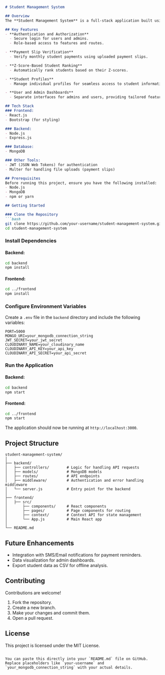 ```markdown
# Student Management System  

## Overview  
The **Student Management System** is a full-stack application built using the **MERN stack** (MongoDB, Express.js, React.js, Node.js). This system enables efficient student data management with features tailored for both users and administrators.  

## Key Features  
- **Authentication and Authorization**  
  - Secure login for users and admins.  
  - Role-based access to features and routes.  

- **Payment Slip Verification**  
  - Verify monthly student payments using uploaded payment slips.  

- **Z-Score-Based Student Ranking**  
  - Automatically rank students based on their Z-scores.  

- **Student Profiles**  
  - Manage individual profiles for seamless access to student information.  

- **User and Admin Dashboards**  
  - Separate interfaces for admins and users, providing tailored features and data visualization.  

## Tech Stack  
### Frontend:  
- React.js  
- Bootstrap (for styling)  

### Backend:  
- Node.js  
- Express.js  

### Database:  
- MongoDB  

### Other Tools:  
- JWT (JSON Web Tokens) for authentication  
- Multer for handling file uploads (payment slips)  

## Prerequisites  
Before running this project, ensure you have the following installed:  
- Node.js  
- MongoDB  
- npm or yarn  

## Getting Started  

### Clone the Repository  
```bash  
git clone https://github.com/your-username/student-management-system.git  
cd student-management-system  
```  

### Install Dependencies  

#### Backend:  
```bash  
cd backend  
npm install  
```  

#### Frontend:  
```bash  
cd ../frontend  
npm install  
```  

### Configure Environment Variables  
Create a `.env` file in the `backend` directory and include the following variables:  
```env  
PORT=5000  
MONGO_URI=your_mongodb_connection_string  
JWT_SECRET=your_jwt_secret  
CLOUDINARY_NAME=your_cloudinary_name  
CLOUDINARY_API_KEY=your_api_key  
CLOUDINARY_API_SECRET=your_api_secret  
```  

### Run the Application  

#### Backend:  
```bash  
cd backend  
npm start  
```  

#### Frontend:  
```bash  
cd ../frontend  
npm start  
```  

The application should now be running at `http://localhost:3000`.  

## Project Structure  

```plaintext
student-management-system/  
│  
├── backend/  
│   ├── controllers/        # Logic for handling API requests  
│   ├── models/             # MongoDB models  
│   ├── routes/             # API endpoints  
│   ├── middleware/         # Authentication and error handling middleware  
│   └── server.js           # Entry point for the backend  
│  
├── frontend/  
│   ├── src/  
│       ├── components/     # React components  
│       ├── pages/          # Page components for routing  
│       ├── context/        # Context API for state management  
│       └── App.js          # Main React app  
│  
└── README.md  
```  

## Future Enhancements  
- Integration with SMS/Email notifications for payment reminders.  
- Data visualization for admin dashboards.  
- Export student data as CSV for offline analysis.  

## Contributing  
Contributions are welcome!  
1. Fork the repository.  
2. Create a new branch.  
3. Make your changes and commit them.  
4. Open a pull request.  

## License  
This project is licensed under the MIT License.  
```

You can paste this directly into your `README.md` file on GitHub. Replace placeholders like `your-username` and `your_mongodb_connection_string` with your actual details.
